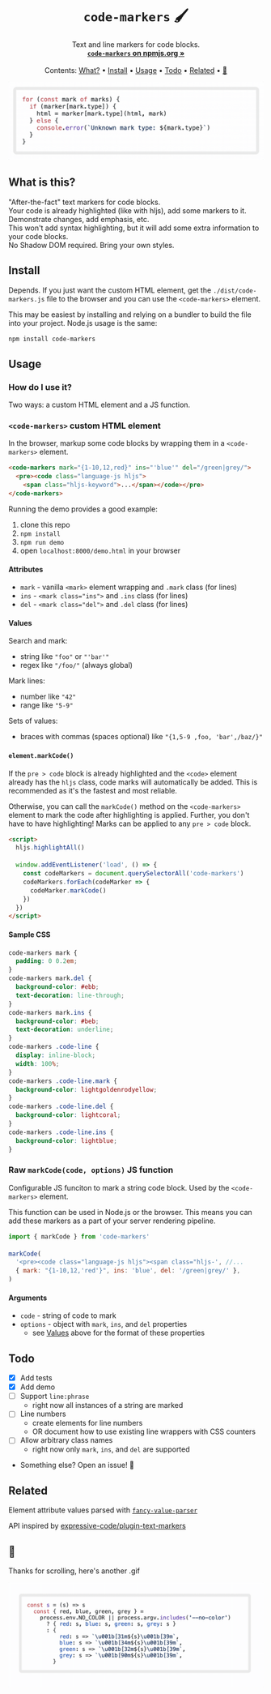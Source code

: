 <h1 align="center"><code>code-markers</code> 🖌️</h1>

<p align="center">
  Text and line markers for code blocks.<br>
  <a href="https://www.npmjs.com/package/code-markers"><strong><code>code-markers</code> on npmjs.org »</strong></a><br>
  <br>
  Contents:
  <a href="#what-is-this">What?</a>
  •
  <a href="#install">Install</a>
  •
  <a href="#usage">Usage</a>
  •
  <a href="#todo">Todo</a>
  •
  <a href="#related">Related</a>
  •
  <a href="#🤠">🤠</a>
</p>

![Demo animation](./demo1.gif)

## What is this?

"After-the-fact" text markers for code blocks.  
Your code is already highlighted (like with hljs), add some markers to it. Demonstrate changes, add emphasis, etc.  
This won't add syntax highlighting, but it will add some extra information to your code blocks.  
No Shadow DOM required. Bring your own styles.

## Install

Depends. If you just want the custom HTML element, get the `./dist/code-markers.js` file to the browser and you can use the `<code-markers>` element.

This may be easiest by installing and relying on a bundler to build the file into your project. Node.js usage is the same:

```sh
npm install code-markers
```

## Usage

### How do I use it?

Two ways: a custom HTML element and a JS function.

### `<code-markers>` custom HTML element

In the browser, markup some code blocks by wrapping them in a `<code-markers>` element.

```html
<code-markers mark="{1-10,12,red}" ins="'blue'" del="/green|grey/">
  <pre><code class="language-js hljs">
    <span class="hljs-keyword">...</span></code></pre>
</code-markers>
```

Running the demo provides a good example:

1. clone this repo
2. `npm install`
3. `npm run demo`
4. open `localhost:8000/demo.html` in your browser

#### Attributes

- `mark` - vanilla `<mark>` element wrapping and `.mark` class (for lines)
- `ins` - `<mark class="ins">` and `.ins` class (for lines)
- `del` - `<mark class="del">` and `.del` class (for lines)

#### Values

Search and mark:

- string like `"foo"` or `"'bar'"`
- regex like `"/foo/"` (always global)

Mark lines:

- number like `"42"`
- range like `"5-9"`

Sets of values:

- braces with commas (spaces optional) like `"{1,5-9 ,foo, 'bar',/baz/}"`

#### `element.markCode()`

If the `pre > code` block is already highlighted and the `<code>` element already has the `hljs` class, code marks will automatically be added. This is recommended as it's the fastest and most reliable.

Otherwise, you can call the `markCode()` method on the `<code-markers>` element to mark the code after highlighting is applied. Further, you don't have to have highlighting! Marks can be applied to any `pre > code` block.

```html
<script>
  hljs.highlightAll()

  window.addEventListener('load', () => {
    const codeMarkers = document.querySelectorAll('code-markers')
    codeMarkers.forEach(codeMarker => {
      codeMarker.markCode()
    })
  })
</script>
```

#### Sample CSS

```css
code-markers mark {
  padding: 0 0.2em;
}
code-markers mark.del {
  background-color: #ebb;
  text-decoration: line-through;
}
code-markers mark.ins {
  background-color: #beb;
  text-decoration: underline;
}
code-markers .code-line {
  display: inline-block;
  width: 100%;
}
code-markers .code-line.mark {
  background-color: lightgoldenrodyellow;
}
code-markers .code-line.del {
  background-color: lightcoral;
}
code-markers .code-line.ins {
  background-color: lightblue;
}
```

### Raw `markCode(code, options)` JS function

Configurable JS funciton to mark a string code block. Used by the `<code-markers>` element.

This function can be used in Node.js or the browser. This means you can add these markers as a part of your server rendering pipeline.

```js
import { markCode } from 'code-markers'

markCode(
  '<pre><code class="language-js hljs"><span class="hljs-', //...
  { mark: "{1-10,12,'red'}", ins: 'blue', del: '/green|grey/' },
)
```

#### Arguments

- `code` - string of code to mark
- `options` - object with `mark`, `ins`, and `del` properties
  - see [Values](#values) above for the format of these properties

## Todo

- [x] Add tests
- [x] Add demo
- [ ] Support `line:phrase`
  - right now all instances of a string are marked
- [ ] Line numbers
  - create elements for line numbers
  - OR document how to use existing line wrappers with CSS counters
- [ ] Allow arbitrary class names
  - right now only `mark`, `ins`, and `del` are supported
- Something else? Open an issue! 🙏

## Related

Element attribute values parsed with [`fancy-value-parser`](https://github.com/tbeseda/fancy-value-parser)

API inspired by [expressive-code/plugin-text-markers]( https://github.com/expressive-code/expressive-code/blob/main/packages/@expressive-code/plugin-text-markers/README.md)

## 🤠

Thanks for scrolling, here's another .gif

![Demo animation](./demo2.gif)
